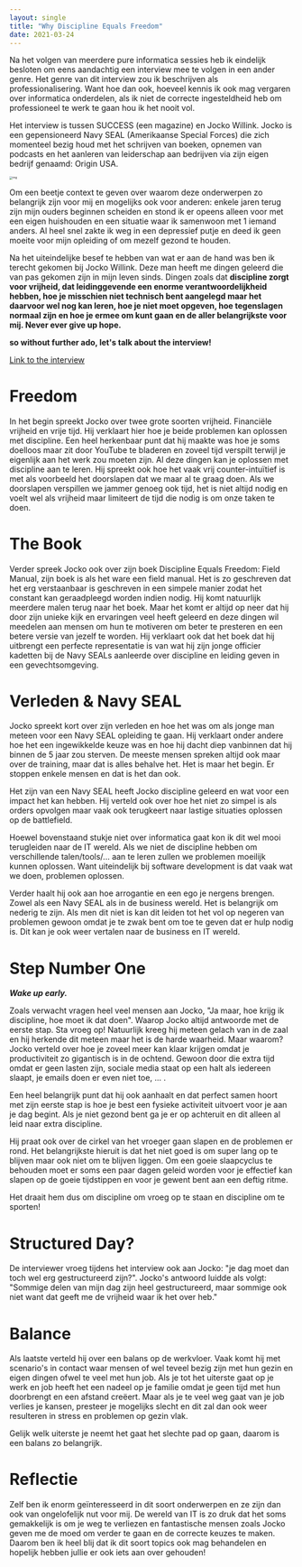 ```yaml
---
layout: single
title: "Why Discipline Equals Freedom"
date: 2021-03-24
---
```


Na het volgen van meerdere pure informatica sessies heb ik eindelijk besloten om eens aandachtig een interview mee te volgen in een ander genre. Het genre van dit interview zou ik beschrijven als professionalisering. Want hoe dan ook, hoeveel kennis ik ook mag vergaren over informatica onderdelen, als ik niet de correcte ingesteldheid heb om professioneel te werk te gaan hou ik het nooit vol.

Het interview is tussen SUCCESS (een magazine) en Jocko Willink. Jocko is een gepensioneerd Navy SEAL (Amerikaanse Special Forces) die zich momenteel bezig houd met het schrijven van boeken, opnemen van podcasts en het aanleren van leiderschap aan bedrijven via zijn eigen bedrijf genaamd: Origin USA. 

<img src="https://i.pinimg.com/736x/a5/9a/d5/a59ad5ab287e1565b392620d5080737e.jpg" alt="img" style="zoom: 33%;" />

Om een beetje context te geven over waarom deze onderwerpen zo belangrijk zijn voor mij en mogelijks ook voor anderen: enkele jaren terug zijn mijn ouders beginnen scheiden en stond ik er opeens alleen voor met een eigen huishouden en een situatie waar ik samenwoon met 1 iemand anders. Al heel snel zakte ik weg in een depressief putje en deed ik geen moeite voor mijn opleiding of om mezelf gezond te houden. 

Na het uiteindelijke besef te hebben van wat er aan de hand was ben ik terecht gekomen bij Jocko Willink. Deze man heeft me dingen geleerd die van pas gekomen zijn in mijn leven sinds. Dingen zoals dat **discipline zorgt voor vrijheid, dat leidinggevende een enorme verantwoordelijkheid hebben, hoe je misschien niet technisch bent aangelegd maar het daarvoor wel nog kan leren, hoe je niet moet opgeven, hoe tegenslagen normaal zijn en hoe je ermee om kunt gaan en de aller belangrijkste voor mij. Never ever give up hope.** 

**so without further ado, let's talk about the interview!**

[Link to the interview](https://youtu.be/j3UkRFyaALI)

# Freedom

In het begin spreekt Jocko over twee grote soorten vrijheid. Financiële vrijheid en vrije tijd. Hij verklaart hier hoe je beide problemen kan oplossen met discipline. Een heel herkenbaar punt dat hij maakte was hoe je soms doelloos maar zit door YouTube te bladeren en zoveel tijd verspilt terwijl je eigenlijk aan het werk zou moeten zijn.  Al deze dingen kan je oplossen met discipline aan te leren. Hij spreekt ook hoe het vaak vrij counter-intuïtief is met als voorbeeld het doorslapen dat we maar al te graag doen. Als we doorslapen verspillen we jammer genoeg ook tijd, het is niet altijd nodig en voelt wel als vrijheid maar limiteert de tijd die nodig is om onze taken te doen. 

# The Book

Verder spreek Jocko ook over zijn boek Discipline Equals Freedom: Field Manual, zijn boek is als het ware een field manual. Het is zo geschreven dat het erg verstaanbaar is geschreven in een simpele manier zodat het constant kan geraadpleegd worden indien nodig. Hij komt natuurlijk meerdere malen terug naar het boek. Maar het komt er altijd op neer dat hij door zijn unieke kijk en ervaringen veel heeft geleerd en deze dingen wil meedelen aan mensen om hun te motiveren om beter te presteren en een betere versie van jezelf te worden. Hij verklaart ook dat het boek dat hij uitbrengt een perfecte representatie is van wat hij zijn jonge officier kadetten bij de Navy SEALs aanleerde over discipline en leiding geven in een gevechtsomgeving. 

# Verleden & Navy SEAL

Jocko spreekt kort over zijn verleden en hoe het was om als jonge man meteen voor een Navy SEAL opleiding te gaan. Hij verklaart onder andere hoe het een ingewikkelde keuze was en hoe hij dacht diep vanbinnen dat hij binnen de 5 jaar zou sterven. De meeste mensen spreken altijd ook maar over de training, maar dat is alles behalve het. Het is maar het begin. Er stoppen enkele mensen en dat is het dan ook. 

Het zijn van een Navy SEAL heeft Jocko discipline geleerd en wat voor een impact het kan hebben. Hij verteld ook over hoe het niet zo simpel is als orders opvolgen maar vaak ook terugkeert naar lastige situaties oplossen op de battlefield. 

Hoewel bovenstaand stukje niet over informatica gaat kon ik dit wel mooi terugleiden naar de IT wereld. Als we niet de discipline hebben om verschillende talen/tools/... aan te leren zullen we problemen moeilijk kunnen oplossen. Want uiteindelijk bij software development is dat vaak wat we doen, problemen oplossen.

Verder haalt hij ook aan hoe arrogantie en een ego je nergens brengen. Zowel als een Navy SEAL als in de business wereld. Het is belangrijk om nederig te zijn. Als men dit niet is kan dit leiden tot het vol op negeren van problemen gewoon omdat je te zwak bent om toe te geven dat er hulp nodig is. Dit kan je ook weer vertalen naar de business en IT wereld. 

# Step Number One

***Wake up early.***

Zoals verwacht vragen heel veel mensen aan Jocko, "Ja maar, hoe krijg ik discipline, hoe moet ik dat doen". Waarop Jocko altijd antwoorde met de eerste stap. Sta vroeg op! Natuurlijk kreeg hij meteen gelach van in de zaal en hij herkende dit meteen maar het is de harde waarheid. Maar waarom? Jocko verteld over hoe je zoveel meer kan klaar krijgen omdat je productiviteit zo gigantisch is in de ochtend. Gewoon door die extra tijd omdat er geen lasten zijn, sociale media staat op een halt als iedereen slaapt, je emails doen er even niet toe, ... .

Een heel belangrijk punt dat hij ook aanhaalt en dat perfect samen hoort met zijn eerste stap is hoe je best een fysieke activiteit uitvoert voor je aan je dag begint. Als je niet gezond bent ga je er op achteruit en dit alleen al leid naar extra discipline. 

Hij praat ook over de cirkel van het vroeger gaan slapen en de problemen er rond. Het belangrijkste hieruit is dat het niet goed is om super lang op te blijven maar ook niet om te blijven liggen. Om een goeie slaapcyclus te behouden moet er soms een paar dagen geleid worden voor je effectief kan slapen op de goeie tijdstippen en voor je gewent bent aan een deftig ritme. 

Het draait hem dus om discipline om vroeg op te staan en discipline om te sporten! 

# Structured Day?

De interviewer vroeg tijdens het interview ook aan Jocko: "je dag moet dan toch wel erg gestructureerd zijn?". Jocko's antwoord luidde als volgt: "Sommige delen van mijn dag zijn heel gestructureerd, maar sommige ook niet want dat geeft me de vrijheid waar ik het over heb."

# Balance

Als laatste verteld hij over een balans op de werkvloer. Vaak komt hij met scenario's in contact waar mensen of wel teveel bezig zijn met hun gezin en eigen dingen ofwel te veel met hun job. Als je tot het uiterste gaat op je werk en job heeft het een nadeel op je familie omdat je geen tijd met hun doorbrengt en een afstand creëert. Maar als je te veel weg gaat van je job verlies je kansen, presteer je mogelijks slecht en dit zal dan ook weer resulteren in stress en problemen op gezin vlak. 

Gelijk welk uiterste je neemt het gaat het slechte pad op gaan, daarom is een balans zo belangrijk. 

# Reflectie

Zelf ben ik enorm geïnteresseerd in dit soort onderwerpen en ze zijn dan ook van ongelofelijk nut voor mij. De wereld van IT is zo druk dat het soms gemakkelijk is om je weg te verliezen en fantastische mensen zoals Jocko geven me de moed om verder te gaan en de correcte keuzes te maken. Daarom ben ik heel blij dat ik dit soort topics ook mag behandelen en hopelijk hebben jullie er ook iets aan over gehouden! 





